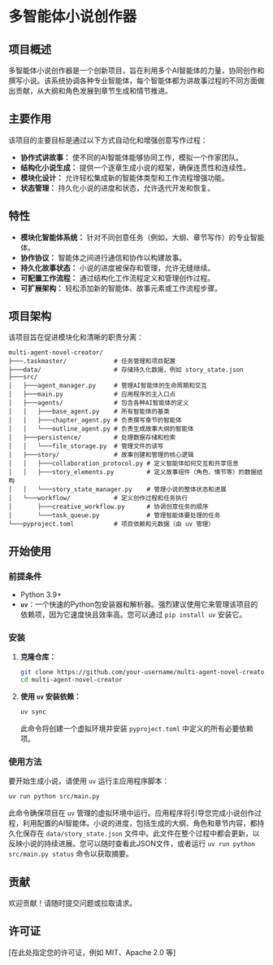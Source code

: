 # 多智能体小说创作器

## 项目概述

多智能体小说创作器是一个创新项目，旨在利用多个AI智能体的力量，协同创作和撰写小说。该系统协调各种专业智能体，每个智能体都为讲故事过程的不同方面做出贡献，从大纲和角色发展到章节生成和情节推进。

## 主要作用

该项目的主要目标是通过以下方式自动化和增强创意写作过程：
-   **协作式讲故事：** 使不同的AI智能体能够协同工作，模拟一个作家团队。
-   **结构化小说生成：** 提供一个逐章生成小说的框架，确保连贯性和连续性。
-   **模块化设计：** 允许轻松集成新的智能体类型和工作流程增强功能。
-   **状态管理：** 持久化小说的进度和状态，允许迭代开发和恢复。

## 特性

*   **模块化智能体系统：** 针对不同创意任务（例如，大纲、章节写作）的专业智能体。
*   **协作协议：** 智能体之间进行通信和协作以构建故事。
*   **持久化故事状态：** 小说的进度被保存和管理，允许无缝继续。
*   **可配置工作流程：** 通过结构化工作流程定义和管理创作过程。
*   **可扩展架构：** 轻松添加新的智能体、故事元素或工作流程步骤。

## 项目架构

该项目旨在促进模块化和清晰的职责分离：

```
multi-agent-novel-creator/
├───.taskmaster/             # 任务管理和项目配置
├───data/                    # 存储持久化数据，例如 story_state.json
├───src/
│   ├───agent_manager.py     # 管理AI智能体的生命周期和交互
│   ├───main.py              # 应用程序的主入口点
│   ├───agents/              # 包含各种AI智能体的定义
│   │   ├───base_agent.py    # 所有智能体的基类
│   │   ├───chapter_agent.py # 负责撰写章节的智能体
│   │   └───outline_agent.py # 负责生成故事大纲的智能体
│   ├───persistence/         # 处理数据存储和检索
│   │   └───file_storage.py  # 管理文件的读写
│   ├───story/               # 故事创建和管理的核心逻辑
│   │   ├───collaboration_protocol.py # 定义智能体如何交互和共享信息
│   │   ├───story_elements.py         # 定义故事组件（角色、情节等）的数据结构
│   │   └───story_state_manager.py    # 管理小说的整体状态和进展
│   └───workflow/            # 定义创作过程和任务执行
│       ├───creative_workflow.py      # 协调创意任务的顺序
│       └───task_queue.py             # 管理智能体要处理的任务
└───pyproject.toml           # 项目依赖和元数据（由 uv 管理）
```

## 开始使用

### 前提条件

*   Python 3.9+
*   **`uv`**：一个快速的Python包安装器和解析器。强烈建议使用它来管理该项目的依赖项，因为它速度快且效率高。您可以通过 `pip install uv` 安装它。

### 安装

1.  **克隆仓库：**
    ```bash
    git clone https://github.com/your-username/multi-agent-novel-creator.git
    cd multi-agent-novel-creator
    ```

2.  **使用 `uv` 安装依赖：**
    ```bash
    uv sync
    ```
    此命令将创建一个虚拟环境并安装 `pyproject.toml` 中定义的所有必要依赖项。

### 使用方法

要开始生成小说，请使用 `uv` 运行主应用程序脚本：

```bash
uv run python src/main.py
```

此命令确保项目在 `uv` 管理的虚拟环境中运行。应用程序将引导您完成小说创作过程，利用配置的AI智能体。小说的进度，包括生成的大纲、角色和章节内容，都持久化保存在 `data/story_state.json` 文件中。此文件在整个过程中都会更新，以反映小说的持续进展。您可以随时查看此JSON文件，或者运行 `uv run python src/main.py status` 命令以获取摘要。

## 贡献

欢迎贡献！请随时提交问题或拉取请求。

## 许可证

[在此处指定您的许可证，例如 MIT、Apache 2.0 等]